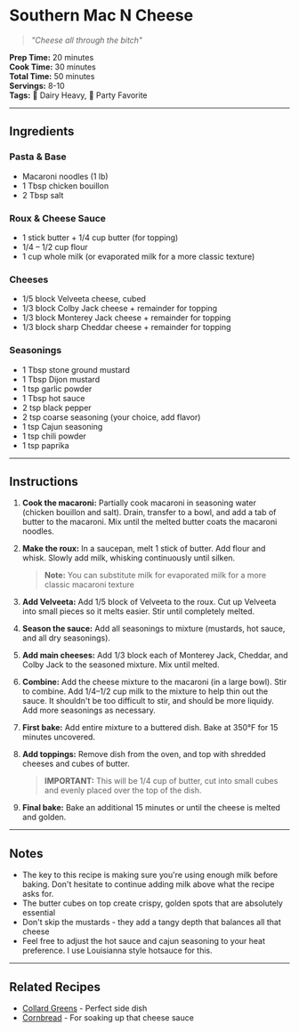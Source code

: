 # Southern Mac N Cheese

> *"Cheese all through the bitch"*

**Prep Time:** 20 minutes  
**Cook Time:** 30 minutes  
**Total Time:** 50 minutes  
**Servings:** 8-10  
**Tags:** 🥛 Dairy Heavy, 🎉 Party Favorite

---

## Ingredients

### Pasta & Base
- Macaroni noodles (1 lb)
- 1 Tbsp chicken bouillon
- 2 Tbsp salt

### Roux & Cheese Sauce
- 1 stick butter + 1/4 cup butter (for topping)
- 1/4 – 1/2 cup flour
- 1 cup whole milk (or evaporated milk for a more classic texture)

### Cheeses
- 1/5 block Velveeta cheese, cubed
- 1/3 block Colby Jack cheese + remainder for topping
- 1/3 block Monterey Jack cheese + remainder for topping
- 1/3 block sharp Cheddar cheese + remainder for topping

### Seasonings
- 1 Tbsp stone ground mustard
- 1 Tbsp Dijon mustard
- 1 tsp garlic powder
- 1 Tbsp hot sauce
- 2 tsp black pepper
- 2 tsp coarse seasoning (your choice, add flavor)
- 1 tsp Cajun seasoning
- 1 tsp chili powder
- 1 tsp paprika

---

## Instructions

1. **Cook the macaroni:** Partially cook macaroni in seasoning water (chicken bouillon and salt). Drain, transfer to a bowl, and add a tab of butter to the macaroni. Mix until the melted butter coats the macaroni noodles.

2. **Make the roux:** In a saucepan, melt 1 stick of butter. Add flour and whisk. Slowly add milk, whisking continuously until silken. 
   > **Note:** You can substitute milk for evaporated milk for a more classic macaroni texture

3. **Add Velveeta:** Add 1/5 block of Velveeta to the roux. Cut up Velveeta into small pieces so it melts easier. Stir until completely melted.

4. **Season the sauce:** Add all seasonings to mixture (mustards, hot sauce, and all dry seasonings).

5. **Add main cheeses:** Add 1/3 block each of Monterey Jack, Cheddar, and Colby Jack to the seasoned mixture. Mix until melted.

6. **Combine:** Add the cheese mixture to the macaroni (in a large bowl). Stir to combine. Add 1/4–1/2 cup milk to the mixture to help thin out the sauce. It shouldn't be too difficult to stir, and should be more liquidy. Add more seasonings as necessary.

7. **First bake:** Add entire mixture to a buttered dish. Bake at 350°F for 15 minutes uncovered.

8. **Add toppings:** Remove dish from the oven, and top with shredded cheeses and cubes of butter. 
   > **IMPORTANT:** This will be 1/4 cup of butter, cut into small cubes and evenly placed over the top of the dish.

9. **Final bake:** Bake an additional 15 minutes or until the cheese is melted and golden.

---

## Notes

- The key to this recipe is making sure you're using enough milk before baking. Don't hesitate to continue adding milk above what the recipe asks for. 
- The butter cubes on top create crispy, golden spots that are absolutely essential
- Don't skip the mustards - they add a tangy depth that balances all that cheese
- Feel free to adjust the hot sauce and cajun seasoning to your heat preference. I use Louisianna style hotsauce for this. 

---

## Related Recipes

- [Collard Greens](../sides/collard-greens.md) - Perfect side dish
- [Cornbread](../sides/cornbread.md) - For soaking up that cheese sauce
